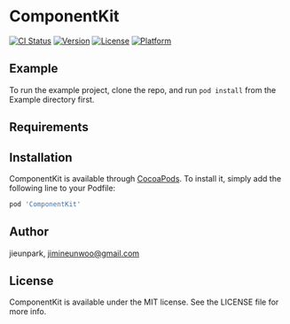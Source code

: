 # ComponentKit

[![CI Status](https://img.shields.io/travis/jieunpark/ComponentKit.svg?style=flat)](https://travis-ci.org/jieunpark/ComponentKit)
[![Version](https://img.shields.io/cocoapods/v/ComponentKit.svg?style=flat)](https://cocoapods.org/pods/ComponentKit)
[![License](https://img.shields.io/cocoapods/l/ComponentKit.svg?style=flat)](https://cocoapods.org/pods/ComponentKit)
[![Platform](https://img.shields.io/cocoapods/p/ComponentKit.svg?style=flat)](https://cocoapods.org/pods/ComponentKit)

## Example

To run the example project, clone the repo, and run `pod install` from the Example directory first.

## Requirements

## Installation

ComponentKit is available through [CocoaPods](https://cocoapods.org). To install
it, simply add the following line to your Podfile:

```ruby
pod 'ComponentKit'
```

## Author

jieunpark, jimineunwoo@gmail.com

## License

ComponentKit is available under the MIT license. See the LICENSE file for more info.
